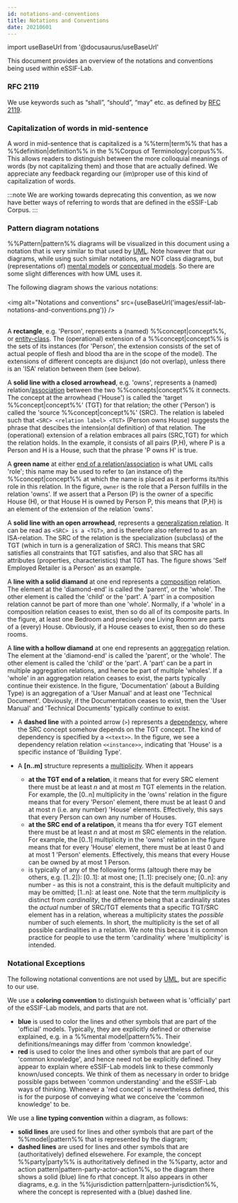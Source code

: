 ```yaml
---
id: notations-and-conventions
title: Notations and Conventions
date: 20210601
---
```


import useBaseUrl from '@docusaurus/useBaseUrl'

This document provides an overview of the notations and conventions being used within eSSIF-Lab.

### RFC 2119
We use keywords such as “shall”, “should”, “may” etc. as defined by [RFC 2119](https://www.ietf.org/rfc/rfc2119.txt).

### Capitalization of words in mid-sentence
A word in mid-sentence that is capitalized is a %%term|term%% that has a %%definition|definition%% in the %%Corpus of Terminology|corpus%%. This allows readers to distinguish between the more colloquial meanings of words (by not capitalizing them) and those that are actually defined. We appreciate any feedback regarding our (im)proper use of this kind of capitalization of words.

:::note
We are working towards deprecating this convention, as we now have better ways of referring to words that are defined in the eSSIF-Lab Corpus.
:::

### Pattern diagram notations

%%Pattern|pattern%% diagrams will be visualized in this document using a notation that is very similar to that used by [UML](https://www.uml-diagrams.org/). Note however that our diagrams, while using such similar notations, are NOT class diagrams, but (representations of) [mental models](https://en.wikipedia.org/wiki/Mental_model) or [conceptual models](https://en.wikipedia.org/wiki/Conceptual_model). So there are some slight differences with how UML uses it.

The following diagram shows the various notations:
<br/><br/>
<img
  alt="Notations and conventions"
  src={useBaseUrl('images/essif-lab-notations-and-conventions.png')}
/><br/><br/>

A **rectangle**, e.g. 'Person', represents a (named) %%concept|concept%%, or [entity-class](https://www.uml-diagrams.org/class.html). The (operational) extension of a %%concept|concept%% is the sets of its instances (for 'Person', the extension consists of the set of actual people of flesh and blood tha are in the scope of the model). The extensions of different concepts are disjunct (do not overlap), unless there is an 'ISA' relation between them (see below).

A **solid line with a closed arrowhead**, e.g. 'owns', represents a (named) relation/[association](https://www.uml-diagrams.org/association.html) between the two %%concepts|concept%% it connects. The concept at the arrowhead ('House') is called the 'target %%concept|concept%%' (TGT) for that relation; the other ('Person') is called the 'source %%concept|concept%%' (SRC). The relation is labeled such that `<SRC> <relation label> <TGT>` (Person owns House) suggests the phrase that descibes the intension(al definition) of that relation. The (operational) extension of a relation embraces all pairs (SRC,TGT) for which the relation holds. In the example, it consists of all pairs (P,H), where P is a Person and H is a House, such that the phrase 'P owns H' is true.

A **green name** at either [end of a relation/association](https://www.uml-diagrams.org/association.html#association-end) is what UML calls 'role'; this name may be used to refer to (an instance of) the %%concept|concept%% at which the name is placed as it performs its/this role in this relation. In the figure, `owner` is the role that a Person fulfills in the relation 'owns'. If we assert that a Person (P) is the owner of a specific House (H), or that House H is owned by Person P, this means that (P,H) is an element of the extension of the relation 'owns'.

A **solid line with an open arrowhead**, represents a [generalization relation](https://www.uml-diagrams.org/generalization.html). It can be read as `<SRC> is a <TGT>`, and is therefore also referred to as an ISA-relation. The SRC of the relation is the specialization (subclass) of the TGT (which in turn is a generalization of SRC). This means that SRC satisfies all constraints that TGT satisfies, and also that SRC has all attributes (properties, characteristics) that TGT has. The figure shows 'Self Employed Retailer is a Person' as an example.

A **line with a solid diamand** at one end represents a [composition](https://www.uml-diagrams.org/composition.html) relation. The element at the 'diamond-end' is called the 'parent', or the 'whole'. The other element is called the 'child' or the 'part'. A 'part' in a composition relation cannot be part of more than one 'whole'. Normally, if a 'whole' in a composition relation ceases to exist, then so do all of its composite parts. In the figure, at least one Bedroom and precisely one Living Roomn are parts of a (every) House. Obviously, if a House ceases to exist, then so do these rooms.

A **line with a hollow diamand** at one end represents an [aggregation](https://www.uml-diagrams.org/aggregation.html) relation. The element at the 'diamond-end' is called the 'parent', or the 'whole'. The other element is called the 'child' or the 'part'. A 'part' can be a part in multiple aggregation relations, and hence be part of multiple 'wholes'. If a 'whole' in an aggregation relation ceases to exist, the parts typically continue their existence. In the figure, 'Documentation' (about a Building Type) is an aggregation of a 'User Manual' and at least one 'Technical Document'. Obviously, if the Documentation ceases to exist, then the 'User Manual' and 'Technical Documents' typically continue to exist.

- A **dashed line** with a pointed arrow (`>`) represents a [dependency](https://www.uml-diagrams.org/dependency.html), where  the SRC concept somehow depends on the TGT concept. The kind of dependency is specified by a `<<text>>`. In the figure, we see a dependency relation relation `<<instance>>`, indicating that 'House' is a specific instance of 'Building Type'.

- A **[n..m]** structure represents a [multiplicity](https://www.uml-diagrams.org/multiplicity.html). When it appears
  - **at the TGT end of a relation**, it means that for every SRC element there must be at least *n* and at most *m* TGT elements in the relation. For example, the [0..n] multiplicity in the 'owns' relation in the figure means that for every 'Person' element, there must be at least 0 and at most *n* (i.e. any number) 'House' elements. Effectively, this says that every Person can own any number of Houses.
  - **at the SRC end of a relatipon**, it means tha tfor every TGT element there must be at least *n* and at most *m* SRC elements in the relation. For example, the [0..1] multiplicity in the 'owns' relation in the figure means that for every 'House' element, there must be at least 0 and at most 1 'Person' elements. Effectively, this means that every House can be owned by at most 1 Person.
  - is typically of any of the following forms (altough there may be others, e.g. [1..2]):
    [0..1]: at most one;
    [1..1]: precisely one;
    [0..n]: any number - as this is not a constraint, this is the default multiplicity and may be omitted;
    [1..n]: at least one.
  Note that the term *multiplicity* is distinct from *cardinality*, the difference being that a cardinality states the *actual* number of SRC/TGT elements that a specific TGT/SRC element has in a relation, whereas a multiplicity states the *possible* number of such elements. In short, the multiplicity is the set of all possible cardinalities in a relation. We note this becaus it is common practice for people to use the term 'cardinality' where 'multiplicity' is intended.

### Notational Exceptions

The following notational conventions are not used by [UML](https://www.uml-diagrams.org/), but are specific to our use.

We use a **coloring convention** to distinguish between what is 'officially' part of the eSSIF-Lab models, and parts that are not.
- **blue** is used to color the lines and other symbols that are part of the 'official' models. Typically, they are explicitly defined or otherwise explained, e.g. in a %%mental model|pattern%%. Their definitions/meanings may differ from 'common knowledge'.
- **red** is used to color the lines and other symbols that are part of our 'common knowledge', and hence need not be explicitly defined. They appear to explain where eSSIF-Lab models link to these commonly known/used concepts. We think of them as necessary in order to bridge possible gaps between 'common understanding' and the eSSIF-Lab ways of thinking. Whenever a 'red concept' is nevertheless defined, this is for the purpose of conveying what we conceive the 'common knowledge' to be.

We use a **line typing convention** within a diagram, as follows:
- **solid lines** are used for lines and other symbols that are part of the %%model|pattern%% that is represented by the diagram;
- **dashed lines** are used for lines and other symbols that are (authoritatively) defined elsewehere.
For example, the concept %%party|party%% is authoritatively defined in the %%party, actor and action pattern|pattern-party-actor-action%%, so the diagram there shows a solid (blue) line fo rthat concept. It also appears in other diagrams, e.g. in the %%jurisdiction pattern|pattern-jurisdiction%%, where the concept is represented with a (blue) dashed line.